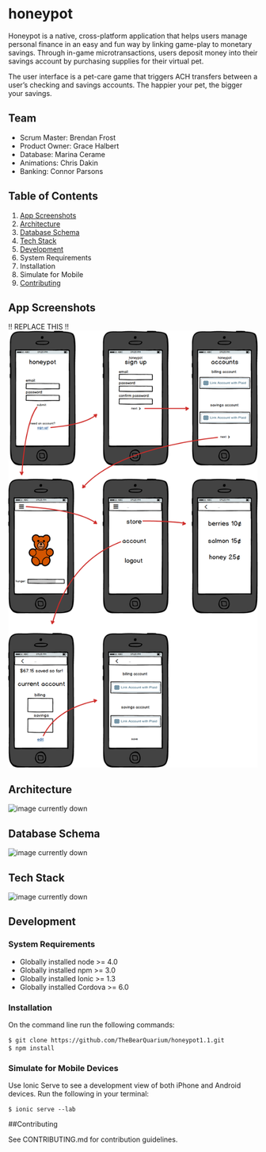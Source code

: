 # honeypot
Honeypot is a native, cross-platform application that helps users manage personal finance in an easy and fun way by linking game-play to monetary savings. Through in-game microtransactions, users deposit money into their savings account by purchasing supplies for their virtual pet.

The user interface is a pet-care game that triggers ACH transfers between a user’s checking and savings accounts. The happier your pet, the bigger your savings.

## Team
- Scrum Master: Brendan Frost
- Product Owner: Grace Halbert
- Database: Marina Cerame
- Animations: Chris Dakin
- Banking: Connor Parsons

## Table of Contents
1. [App Screenshots](https://github.com/TheBearQuarium/honeypot1.1#app-screenshots)
2. [Architecture](https://github.com/TheBearQuarium/honeypot1.1#architecture)
3. [Database Schema](https://github.com/TheBearQuarium/honeypot1.1#database-schema)
4. [Tech Stack](https://github.com/TheBearQuarium/honeypot1.1#tech-stack)
5. [Development](https://github.com/TheBearQuarium/honeypot1.1#development)
  1. System Requirements
  2. Installation
  3. Simulate for Mobile
6. [Contributing](https://github.com/TheBearQuarium/honeypot1.1#contributing)

## App Screenshots
!! REPLACE THIS !!
![image currently down](https://github.com/TheBearQuarium/honeypot/blob/master/images/honeypot2.png?raw=true 'honeypot mockup')

## Architecture

![image currently down](http://res.cloudinary.com/bearquarium/image/upload/v1486145871/honeypotarchitecture_nbot2c.png)

## Database Schema

![image currently down](http://res.cloudinary.com/bearquarium/image/upload/v1486073724/Screen_Shot_2017-02-02_at_3.18.53_PM_hnhxey.png)

## Tech Stack

![image currently down](http://res.cloudinary.com/bearquarium/image/upload/v1486068635/tech_stack_mobxob.png)

## Development

### System Requirements

- Globally installed node >= 4.0
- Globally installed npm >= 3.0
- Globally installed Ionic >= 1.3
- Globally installed Cordova >= 6.0

### Installation

On the command line run the following commands:

```
$ git clone https://github.com/TheBearQuarium/honeypot1.1.git
$ npm install
```

### Simulate for Mobile Devices

Use Ionic Serve to see a development view of both iPhone and Android devices.
Run the following in your terminal:

```
$ ionic serve --lab
```

##Contributing

See CONTRIBUTING.md for contribution guidelines.
